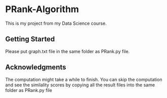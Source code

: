 # PRank-Algorithm
This is my project from my Data Science course.
## Getting Started
Please put graph.txt file in the same folder as PRank.py file.
## Acknowledgments
The computation might take a while to finish.
You can skip the computation and see the similality scores by copying all the result files into the same folder as PRank.py file
